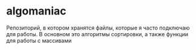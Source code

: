 # algomaniac
Репозиторий, в котором хранятся файлы, которые я часто подключаю для работы. В основном это алгоритмы сортировки, а также функции для работы с массивами
